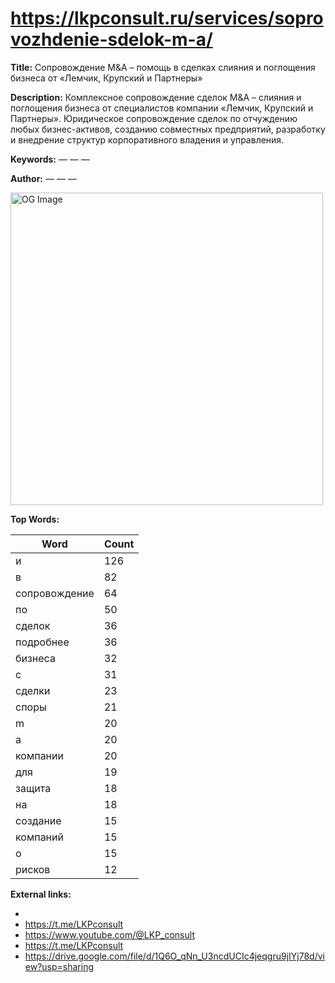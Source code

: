 # https://lkpconsult.ru/services/soprovozhdenie-sdelok-m-a/

**Title:** Сопровождение M&A – помощь в сделках слияния и поглощения бизнеса от «Лемчик, Крупский и Партнеры»

**Description:** Комплексное сопровождение сделок M&A – слияния и поглощения бизнеса от специалистов компании «Лемчик, Крупский и Партнеры». Юридическое сопровождение сделок по отчуждению любых бизнес-активов, созданию совместных предприятий, разработку и внедрение структур корпоративного владения и управления.

**Keywords:** — — —

**Author:** — — —

<img src="https://lkpconsult.ru/bitrix/templates/portal/images/og-logo.png" alt="OG Image" width="500px">

**Top Words:**

| Word       | Count |
|------------|-------|
| и          | 126   |
| в          | 82    |
| сопровождение | 64    |
| по         | 50    |
| сделок     | 36    |
| подробнее  | 36    |
| бизнеса    | 32    |
| с          | 31    |
| сделки     | 23    |
| споры      | 21    |
| m          | 20    |
| a          | 20    |
| компании   | 20    |
| для        | 19    |
| защита     | 18    |
| на         | 18    |
| создание   | 15    |
| компаний   | 15    |
| о          | 15    |
| рисков     | 12    |


**External links:**

- 
- https://t.me/LKPconsult
- https://www.youtube.com/@LKP_consult
- https://t.me/LKPconsult
- https://drive.google.com/file/d/1Q6O_qNn_U3ncdUCIc4jeqgru9jIYj78d/view?usp=sharing

